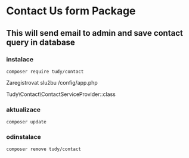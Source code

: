 # Contact Us form Package
## This will send email to admin and save contact query in database

### instalace
```shell
composer require tudy/contact
```
Zaregistrovat službu /config/app.php

Tudy\Contact\ContactServiceProvider::class

### aktualizace
```shell
composer update
```
### odinstalace
```shell
composer remove tudy/contact 
```
